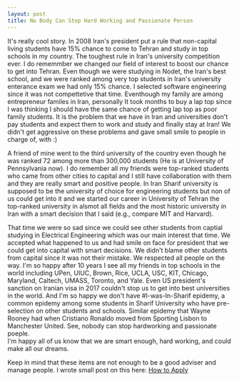 ```yaml
---
layout: post
title: No Body Can Stop Hard Working and Passionate Person
---
```


It's really cool story. In 2008 Iran's president put a rule that non-capital living students have 15% chance to come to Tehran and study in top schools in my country. The toughest rule in Iran's university competition ever.
I do rememmber we changed our field of interest to boost our chance to get into Tehran. Even though we were studying in Nodet, the Iran's best school, and we were ranked among very top students in Iran's university enterance exam we had only 15% chance. 
I selected software engineering since it was not compettetive that time. Eventhough my family are among entrepreneur familes in Iran, personally It took months to buy a lap top since I was thinking I should have the same chance of getting lap top as poor family students. It is the problem that we have in Iran and universities don't pay students and expect them to work and study and finally stay at Iran! We didn't get aggressive on these problems and gave small smile to people in charge of, with :)

A friend of mine went to the third university of the country even though he was ranked 72 among more than 300,000 students (He is at University of Pennsylvania now). 
I do remember all my friends were top-ranked students who came from other cities to capital and I still have collaboration with them and they are really smart and positive people.
In Iran Sharif university is supposed to be the university of choice for engineering students but non of us could get into it and we started our career in University of Tehran the top-ranked university in alsmot all fields and the most historic university in Iran with a smart decision that I said (e.g., compare MIT and Harvard).

That time we were so sad since we could see other students from captial studying in Electrical Engineering which was our main interest that time. 
We accepted what happened to us and had smile on face for president that we could get into capital with smart decisions. We didn't blame other students from capital since it was not their mistake. We respected all people on the way. 
I'm so happy after 10 years I see all my friends in top schools in the world including UPen, UIUC, Brown, Rice, UCLA, USC, KIT, Chicago, Maryland, Caltech, UMASS, Toronto, and Yale.
Even US president's sanction on Iranian visa in 2017 couldn't stop us to get into best universities in the world.
And I'm so happy we don't have #I-was-In-Sharif epidemy, a common epidemy among some students in Sharif University who have pre-selection on other students and schools.
Similar epidemy that Wayne Rooney had when Cristiano Ronaldo moved from Sporting Lisbon to Manchester United. See, nobody can stop hardworking and passionate poeple.  
I'm happy all of us know that we are smart enough, hard working, and could make all our dreams. 

Keep in mind that these items are not enough to be a good adviser and manage people. I wrote small post on this here: 
<a href="http://dadashkarimi.com/#howtoapply">How to Apply</a>
